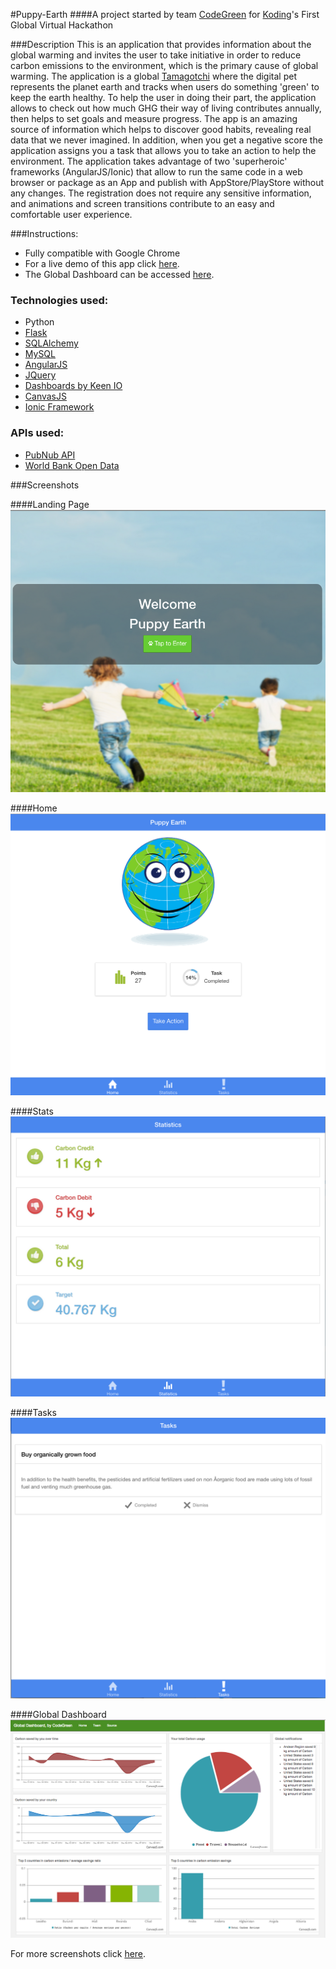 #Puppy-Earth
####A project started by team [CodeGreen](https://github.com/koding/global.hackathon/blob/master/Teams/CodeGreen/ABOUT.md) for [Koding](https://koding.com/)'s First Global Virtual Hackathon

###Description
This is an application that provides information about the global warming and invites the user to take initiative in order to reduce carbon emissions to the environment, which is the primary cause of global warming. The application is a global [Tamagotchi](http://en.wikipedia.org/wiki/Tamagotchi) where the digital pet represents the planet earth and tracks when users do something 'green' to keep the earth healthy. To help the user in doing their part, the application allows to check out how much GHG their way of living contributes annually, then helps to set goals and measure progress. The app is an amazing source of information which helps to discover good habits, revealing real data that we never imagined. In addition, when you get a negative score the application assigns you a task that allows you to take an action to help the environment. The application takes advantage of two 'superheroic' frameworks (AngularJS/Ionic) that allow to run the same code in a web browser or package as an App and publish with AppStore/PlayStore without any changes. The registration does not require any sensitive information, and animations and screen transitions contribute to an easy and comfortable user experience.

###Instructions:
* Fully compatible with Google Chrome
* For a live demo of this app click [here](http://menivaitsi.koding.io/app/).
* The Global Dashboard can be accessed [here](http://udkkb47b1650.dimuthuupe.koding.io/dashboard/).

### Technologies used:
* Python
* [Flask](http://flask.pocoo.org/)
* [SQLAlchemy](http://www.sqlalchemy.org/)
* [MySQL](http://dev.mysql.com/)
* [AngularJS](http://ww.angularjs.org/)
* [JQuery](http://ww.jquery.org/)
* [Dashboards by Keen IO](https://github.com/keen/dashboards)
* [CanvasJS](http://canvasjs.com/)
* [Ionic Framework](http://ionicframework.com/)

### APIs used:
* [PubNub API](http://www.pubnub.com/)
* [World Bank Open Data](http://data.worldbank.org/)

###Screenshots

####Landing Page
![Landing Page](https://raw.githubusercontent.com/DImuthuUpe/code-green-hackathon/master/app/img/screenshots/landing.png "Landing Page")

####Home
![Home Page](https://raw.githubusercontent.com/DImuthuUpe/code-green-hackathon/master/app/img/screenshots/home_2.png "Home Page")

####Stats
![Stats Page](https://raw.githubusercontent.com/DImuthuUpe/code-green-hackathon/master/app/img/screenshots/stats_good.png "Stats Page")

####Tasks
![Tasks Page](https://raw.githubusercontent.com/DImuthuUpe/code-green-hackathon/master/app/img/screenshots/tasks_2.png "Tasks Page")

####Global Dashboard
![Global Dashboard](https://raw.githubusercontent.com/DImuthuUpe/code-green-hackathon/master/app/img/screenshots/global_dashboard.png "Global Dashboard")

For more screenshots click [here](https://github.com/DImuthuUpe/code-green-hackathon/tree/master/app/img/screenshots).
